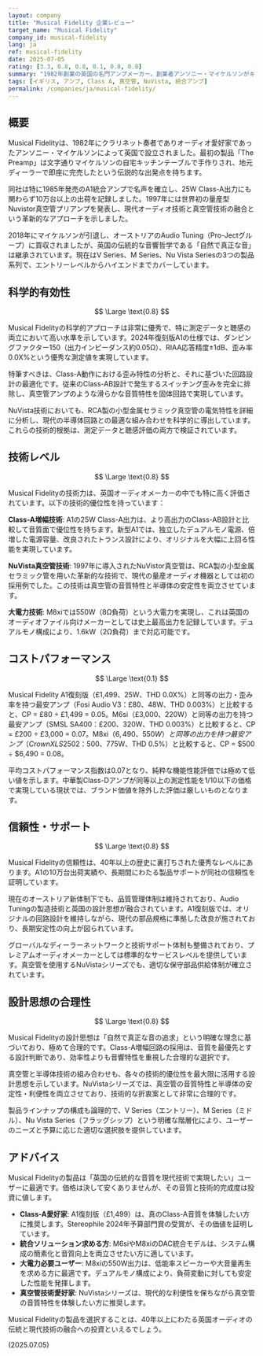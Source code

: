 ```yaml
---
layout: company
title: "Musical Fidelity 企業レビュー"
target_name: "Musical Fidelity"
company_id: musical-fidelity
lang: ja
ref: musical-fidelity
date: 2025-07-05
rating: [3.3, 0.8, 0.8, 0.1, 0.8, 0.8]
summary: "1982年創業の英国の名門アンプメーカー。創業者アンソニー・マイケルソンがキッチンテーブルで手作りした最初の製品から始まり、A1の10万台出荷やNuVistaの革新的真空管技術で業界に名を刻みました。2018年にオーストリアのAudio Tuningに買収されましたが、英国の伝統的な「自然で真正な音」を維持。現在はStereophile 2024年予算部門賞を受賞したA1復刻版を筆頭に、エントリーからフラッグシップまで幅広いラインナップを展開しています。"
tags: [イギリス, アンプ, Class A, 真空管, NuVista, 統合アンプ]
permalink: /companies/ja/musical-fidelity/
---
```


## 概要

Musical Fidelityは、1982年にクラリネット奏者でありオーディオ愛好家であったアンソニー・マイケルソンによって英国で設立されました。最初の製品「The Preamp」は文字通りマイケルソンの自宅キッチンテーブルで手作りされ、地元ディーラーで即座に完売したという伝説的な出発点を持ちます。

同社は特に1985年発売のA1統合アンプで名声を確立し、25W Class-A出力にも関わらず10万台以上の出荷を記録しました。1997年には世界初の量産型Nuvistor真空管プリアンプを発表し、現代オーディオ技術と真空管技術の融合という革新的なアプローチを示しました。

2018年にマイケルソンが引退し、オーストリアのAudio Tuning（Pro-Jectグループ）に買収されましたが、英国の伝統的な音響哲学である「自然で真正な音」は継承されています。現在はV Series、M Series、Nu Vista Seriesの3つの製品系列で、エントリーレベルからハイエンドまでカバーしています。

## 科学的有効性

$$ \Large \text{0.8} $$

Musical Fidelityの科学的アプローチは非常に優秀で、特に測定データと聴感の両立において高い水準を示しています。2024年復刻版A1の仕様では、ダンピングファクター150（出力インピーダンス約0.05Ω）、RIAA応答精度±1dB、歪み率0.0X%という優秀な測定値を実現しています。

特筆すべきは、Class-A動作における歪み特性の分析と、それに基づいた回路設計の最適化です。従来のClass-AB設計で発生するスイッチング歪みを完全に排除し、真空管アンプのような滑らかな音質特性を固体回路で実現しています。

NuVista技術においても、RCA製の小型金属セラミック真空管の電気特性を詳細に分析し、現代の半導体回路との最適な組み合わせを科学的に導出しています。これらの技術的根拠は、測定データと聴感評価の両方で検証されています。

## 技術レベル

$$ \Large \text{0.8} $$

Musical Fidelityの技術力は、英国オーディオメーカーの中でも特に高く評価されています。以下の技術的優位性を持っています：

**Class-A増幅技術**: A1の25W Class-A出力は、より高出力のClass-AB設計と比較して音質面で優位性を持ちます。新型A1では、独立したデュアルモノ電源、倍増した電源容量、改良されたトランス設計により、オリジナルを大幅に上回る性能を実現しています。

**NuVista真空管技術**: 1997年に導入されたNuVistor真空管は、RCA製の小型金属セラミック管を用いた革新的な技術で、現代の量産オーディオ機器としては初の採用例でした。この技術は真空管の音質特性と半導体の安定性を両立させています。

**大電力技術**: M8xiでは550W（8Ω負荷）という大電力を実現し、これは英国のオーディオファイル向けメーカーとしては史上最高出力を記録しています。デュアルモノ構成により、1.6kW（2Ω負荷）まで対応可能です。

## コストパフォーマンス

$$ \Large \text{0.1} $$

Musical Fidelity A1復刻版（£1,499、25W、THD 0.0X%）と同等の出力・歪み率を持つ最安アンプ（Fosi Audio V3：£80、48W、THD 0.003%）と比較すると、CP = £80 ÷ £1,499 = 0.05。M6si（£3,000、220W）と同等の出力を持つ最安アンプ（SMSL SA400：£200、320W、THD 0.003%）と比較すると、CP = £200 ÷ £3,000 = 0.07。M8xi（$6,490、550W）と同等の出力を持つ最安アンプ（Crown XLS2502：$500、775W、THD 0.5%）と比較すると、CP = $500 ÷ $6,490 = 0.08。

平均コストパフォーマンス指数は0.07となり、純粋な機能性能評価では極めて低い値を示します。中華製Class-Dアンプが同等以上の測定性能を1/10以下の価格で実現している現状では、ブランド価値を除外した評価は厳しいものとなります。

## 信頼性・サポート

$$ \Large \text{0.8} $$

Musical Fidelityの信頼性は、40年以上の歴史に裏打ちされた優秀なレベルにあります。A1の10万台出荷実績や、長期間にわたる製品サポートが同社の信頼性を証明しています。

現在のオーストリア新体制下でも、品質管理体制は維持されており、Audio Tuningの製造技術と英国の設計思想が融合されています。A1復刻版では、オリジナルの回路設計を維持しながら、現代の部品規格に準拠した改良が施されており、長期安定性の向上が図られています。

グローバルなディーラーネットワークと技術サポート体制も整備されており、プレミアムオーディオメーカーとしては標準的なサービスレベルを提供しています。真空管を使用するNuVistaシリーズでも、適切な保守部品供給体制が確立されています。

## 設計思想の合理性

$$ \Large \text{0.8} $$

Musical Fidelityの設計思想は「自然で真正な音の追求」という明確な理念に基づいており、極めて合理的です。Class-A増幅回路の採用は、音質を最優先とする設計判断であり、効率性よりも音響特性を重視した合理的な選択です。

真空管と半導体技術の組み合わせも、各々の技術的優位性を最大限に活用する設計思想を示しています。NuVistaシリーズでは、真空管の音質特性と半導体の安定性・利便性を両立させており、技術的な折衷案として非常に合理的です。

製品ラインナップの構成も論理的で、V Series（エントリー）、M Series（ミドル）、Nu Vista Series（フラッグシップ）という明確な階層化により、ユーザーのニーズと予算に応じた適切な選択肢を提供しています。

## アドバイス

Musical Fidelityの製品は「英国の伝統的な音質を現代技術で実現したい」ユーザーに最適です。価格は決して安くありませんが、その音質と技術的完成度は投資に値します。

- **Class-A愛好家**: A1復刻版（£1,499）は、真のClass-A音質を体験したい方に推奨します。Stereophile 2024年予算部門賞の受賞が、その価値を証明しています。
- **統合ソリューション求める方**: M6siやM8xiのDAC統合モデルは、システム構成の簡素化と音質向上を両立させたい方に適しています。
- **大電力必要ユーザー**: M8xiの550W出力は、低能率スピーカーや大音量再生を求める方に最適です。デュアルモノ構成により、負荷変動に対しても安定した性能を発揮します。
- **真空管技術愛好家**: NuVistaシリーズは、現代的な利便性を保ちながら真空管の音質特性を体験したい方に推奨します。

Musical Fidelityの製品を選択することは、40年以上にわたる英国オーディオの伝統と現代技術の融合への投資といえるでしょう。

(2025.07.05)
